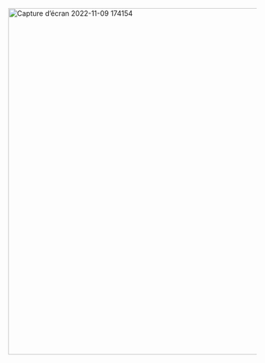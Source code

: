 <img width="701" alt="Capture d’écran 2022-11-09 174154" src="https://user-images.githubusercontent.com/71389760/200889146-45df2a5d-9415-430f-a14a-adcae4bf5262.png">



